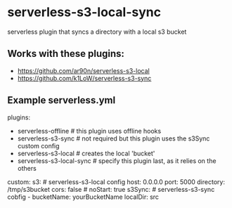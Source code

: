 # serverless-s3-local-sync
serverless plugin that syncs a directory with a local s3 bucket

## Works with these plugins:
- https://github.com/ar90n/serverless-s3-local
- https://github.com/k1LoW/serverless-s3-sync

## Example serverless.yml

plugins:
  - serverless-offline # this plugin uses offline hooks
  - serverless-s3-sync # not required but this plugin uses the s3Sync custom config
  - serverless-s3-local # creates the local 'bucket'
  - serverless-s3-local-sync # specify this plugin last, as it relies on the others

custom:
  s3: # serverless-s3-local config
    host: 0.0.0.0
    port: 5000
    directory: /tmp/s3bucket
    cors: false
    # noStart: true
  s3Sync: # serverless-s3-sync cobfig
    - bucketName: yourBucketName
      localDir: src 
